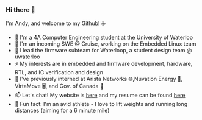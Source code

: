 ### Hi there 👋

I'm Andy, and welcome to my Github! ☕  

- 🌱 I'm a 4A Computer Engineering student at the University of Waterloo
- 💼 I'm an incoming SWE @ Cruise, working on the Embedded Linux team
- 🚆 I lead the firmware subteam for Waterloop, a student design team @ uwaterloo
- ⚡ My interests are in embedded and firmware development, hardware, RTL, and IC verification and design
- 🔭 I've previously interned at Arista Networks 🌐,Nuvation Energy 🔋, VirtaMove 🖥️, and Gov. of Canada 🍁 
- 📫 Let's chat! My website is [here](https://andyren.me) and my resume can be found [here](https://andyren.me/Resume_3B_v9.pdf)
- 💪 Fun fact: I'm an avid athlete - I love to lift weights and running long distances (aiming for a 6 minute mile)


<!-- 💼 I'm currently seeking a Winter 2022 internship relating to embedded software, and hardware/RTL verification and design
<!--- 👯 I’m currently seeking a Winter 2021 internship in software development
<!--
**ren-andy/ren-andy** is a ✨ _special_ ✨ repository because its `README.md` (this file) appears on your GitHub profile.

Here are some ideas to get you started:

- 🔭 I’m currently working on ...
- 🌱 I’m currently learning ...
- 👯 I’m looking to collaborate on ...
- 🤔 I’m looking for help with ...
- 💬 Ask me about ...
- 📫 How to reach me: ...
- 😄 Pronouns: ...
- ⚡ Fun fact: ...
-->

